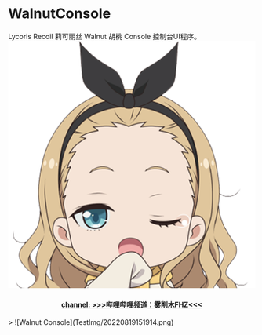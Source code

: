 # WalnutConsole
Lycoris Recoil 莉可丽丝 Walnut 胡桃 Console 控制台UI程序。
![Walnut](img/ico.png)
<center>
  <h4><a href="https://space.bilibili.com/323611141">channel: >>>哔哩哔哩频道：雾削木FHZ<<< </a></h4>
  
</center>
> ![Walnut Console](TestImg/20220819151914.png)
